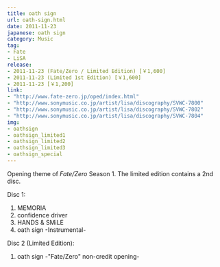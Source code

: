 ```yaml
---
title: oath sign
url: oath-sign.html
date: 2011-11-23
japanese: oath sign
category: Music
tag:
- Fate
- LiSA
release:
- 2011-11-23 (Fate/Zero / Limited Edition) [￥1,600]
- 2011-11-23 (Limited 1st Edition) [￥1,600]
- 2011-11-23 [￥1,200]
link:
- "http://www.fate-zero.jp/oped/index.html"
- "http://www.sonymusic.co.jp/artist/lisa/discography/SVWC-7800"
- "http://www.sonymusic.co.jp/artist/lisa/discography/SVWC-7802"
- "http://www.sonymusic.co.jp/artist/lisa/discography/SVWC-7804"
img:
- oathsign
- oathsign_limited1
- oathsign_limited2
- oathsign_limited3
- oathsign_special
---
```


Opening theme of *Fate/Zero* Season 1. The limited edition contains a 2nd disc.

Disc 1:
1. MEMORIA
2. confidence driver
3. HANDS & SMiLE
4. oath sign -Instrumental-

Disc 2 (Limited Edition):
1. oath sign -"Fate/Zero" non-credit opening-